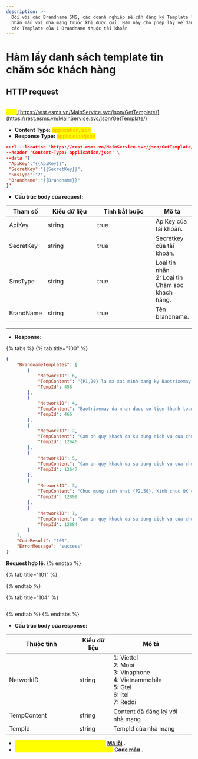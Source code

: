 ```yaml
---
description: >-
  Đối với các Brandname SMS, các doanh nghiệp sẽ cần đăng ký Template là các tin
  nhắn mẫu với nhà mạng trước khi được gửi. Hàm này cho phép lấy về danh sách
  các Template của 1 Brandname thuộc tài khoản
---
```


# Hàm lấy danh sách template tin chăm sóc khách hàng

## HTTP request

\
<mark style="color:yellow;">**`POST`**</mark>[ ](http://rest.esms.vn/MainService.svc/json/GetTemplate/)[https://rest.esms.vn/MainService.svc/json/GetTemplate/](https://rest.esms.vn/MainService.svc/json/GetTemplate/)

* **Content Type:** <mark style="color:orange;">application/json</mark>
* **Response Type:** <mark style="color:orange;">application/json</mark>

```json
curl --location 'https://rest.esms.vn/MainService.svc/json/GetTemplate/' \
--header 'Content-Type: application/json' \
--data '{
 "ApiKey":"{{ApiKey}}",
 "SecretKey":"{{SecretKey}}",
 "SmsType":"2",
 "Brandname":"{{Brandname}}"
}'
```

* **Cấu trúc body của request:**

<table><thead><tr><th>Tham số</th><th width="136">Kiểu dữ liệu</th><th width="167" data-type="checkbox">Tính bắt buộc</th><th>Mô tả</th></tr></thead><tbody><tr><td>ApiKey</td><td>string</td><td>true</td><td>ApiKey của tài khoản.</td></tr><tr><td>SecretKey</td><td>string</td><td>true</td><td>Secretkey của tài khoản.</td></tr><tr><td>SmsType</td><td>string</td><td>true</td><td>Loại tin nhắn<br>2: Loại tin Chăm sóc khách hàng.</td></tr><tr><td>BrandName</td><td>string</td><td>true</td><td>Tên brandname.</td></tr></tbody></table>



***

* **Response:**

{% tabs %}
{% tab title="100" %}
```json
{
    "BrandnameTemplates": [
        {
            "NetworkID": 6,
            "TempContent": "{P1,20} la ma xac minh dang ky Baotrixemay cua ban",
            "TempId": 458
        },
        {
            "NetworkID": 4,
            "TempContent": "Baotrixemay da nhan duoc so tien thanh toan {P2,20} VND luc {P2,20} cho don hang {P1,20}. Cam on quy khach!",
            "TempId": 466
        },
        {
            "NetworkID": 2,
            "TempContent": "Cam on quy khach da su dung dich vu cua chung toi. Chuc quy khach mot ngay tot lanh!",
            "TempId": 12640
        },
        {
            "NetworkID": 5,
            "TempContent": "Cam on quy khach da su dung dich vu cua chung toi. Chuc quy khach mot ngay tot lanh!",
            "TempId": 12647
        },
        {
            "NetworkID": 3,
            "TempContent": "Chuc mung sinh nhat {P2,50}. Kinh chuc QK co nhieu suc khoe, thanh cong va hanh phuc! Nhan dip sinh nhat xin gui den {P2,50} coupon {P2,20}. Tran trong.",
            "TempId": 12899
        },
        {
            "NetworkID": 1,
            "TempContent": "Cam on quy khach da su dung dich vu cua chung toi. Chuc quy khach mot ngay tot lanh!",
            "TempId": 12884
        }
    ],
    "CodeResult": "100",
    "ErrorMessage": "success"
}
```

**Request hợp lệ.**
{% endtab %}

{% tab title="101" %}

{% endtab %}

{% tab title="104" %}
```
```


{% endtab %}
{% endtabs %}

* **Cấu trúc body của response:**

<table><thead><tr><th width="175">Thuộc tính</th><th>Kiểu dữ liệu</th><th>Mô tả</th></tr></thead><tbody><tr><td>NetworkID</td><td>string</td><td>1: Viettel<br>2: Mobi<br>3: Vinaphone<br>4: Vietnammobile<br>5: Gtel<br>6: Itel<br>7: Reddi</td></tr><tr><td>TempContent</td><td>string</td><td>Content đã đăng ký với nhà mạng</td></tr><tr><td>TempId</td><td>string</td><td>TempId của nhà mạng</td></tr></tbody></table>

* _<mark style="color:yellow;">**Thông tin chi tiết mã lỗi xem ở bảng:**</mark>_ [**Mã lỗi**](../bang-ma-loi.md) **.**
* _<mark style="color:yellow;">**Lấy code mẫu của các ngôn ngữ ở link:**</mark>_ [**Code mẫu**](https://samplefordevelopers.esms.vn/#ca4176c1-a1af-4d93-bf29-81cd9dc3a85c) **.**
